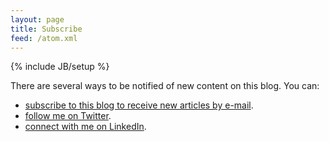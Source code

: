 ```yaml
---
layout: page
title: Subscribe
feed: /atom.xml
---
```

{% include JB/setup %}

There are several ways to be notified of new content on this blog. 
You can:
- [subscribe to this blog to receive new articles by e-mail](http://feedburner.google.com/fb/a/mailverify?uri=JulienGilli&amp;loc=en_US).
- [follow me on Twitter](https://twitter.com/misterdjules).
- [connect with me on LinkedIn](http://ca.linkedin.com/in/jgilli/).